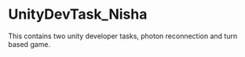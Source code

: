 # UnityDevTask_Nisha
This contains two unity developer tasks, photon reconnection and turn based game.
